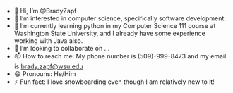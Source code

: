- 👋 Hi, I’m @BradyZapf
- 👀 I’m interested in computer science, specifically software development.
- 🌱 I’m currently learning python in my Computer Science 111 course at Washington State University, and I already have some experience working with Java also.
- 💞️ I’m looking to collaborate on ...
- 📫 How to reach me: My phone number is (509)-999-8473 and my email is brady.zapf@wsu.edu
- 😄 Pronouns: He/Him
- ⚡ Fun fact: I love snowboarding even though I am relatively new to it!

<!---
BradyZapf/BradyZapf is a ✨ special ✨ repository because its `README.md` (this file) appears on your GitHub profile.
You can click the Preview link to take a look at your changes.
--->
